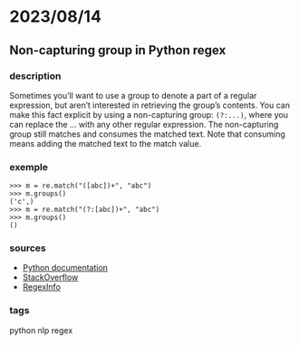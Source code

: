 # 2023/08/14

## Non-capturing group in Python regex

### description

Sometimes you’ll want to use a group to denote a part of a regular expression,
but aren’t interested in retrieving the group’s contents.
You can make this fact explicit by using a non-capturing group: `(?:...)`,
where you can replace the ... with any other regular expression.
The non-capturing group still matches and consumes the matched text.
Note that consuming means adding the matched text to the match value.


### exemple
```
>>> m = re.match("([abc])+", "abc")
>>> m.groups()
('c',)
>>> m = re.match("(?:[abc])+", "abc")
>>> m.groups()
()
```

### sources

- [Python documentation](https://docs.python.org/3/howto/regex.html#non-capturing-and-named-groups)
- [StackOverflow](https://stackoverflow.com/questions/50857600/unexpected-result-for-python-re-sub-with-non-capturing-character)
- [RegexInfo](https://www.regular-expressions.info/brackets.html)

### tags
python
nlp
regex